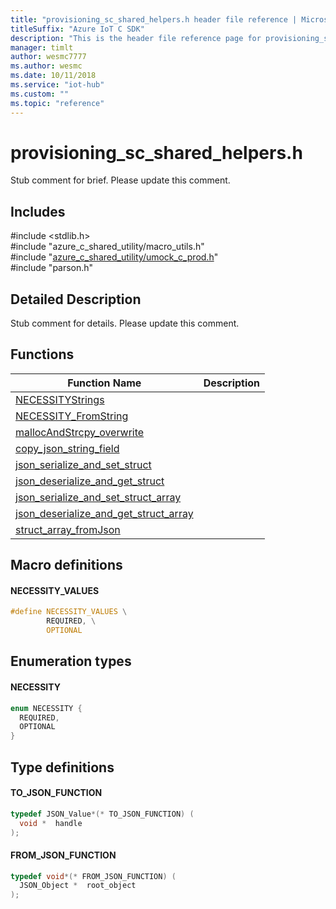 ```yaml
---                             
title: "provisioning_sc_shared_helpers.h header file reference | Microsoft Docs" 
titleSuffix: "Azure IoT C SDK"            
description: "This is the header file reference page for provisioning_sc_shared_helpers.h in the Azure IoT C SDK. This SDK is used with the Azure IoT Hub and Azure IoT Hub Device Provisioning Service"            
manager: timlt                 
author: wesmc7777              
ms.author: wesmc               
ms.date: 10/11/2018                    
ms.service: "iot-hub"             
ms.custom: ""                
ms.topic: "reference"        
---                            
```


# provisioning_sc_shared_helpers.h 

Stub comment for brief. Please update this comment.

## Includes

\#include <stdlib.h>  
\#include "azure_c_shared_utility/macro_utils.h"  
\#include "[azure_c_shared_utility/umock_c_prod.h](umock-c-prod-h.md)"  
\#include "parson.h"  

## Detailed Description

Stub comment for details. Please update this comment.

## Functions

Function Name                  | Description                                
--------------------------------|---------------------------------------------
[NECESSITYStrings](./provisioning-sc-shared-helpers-h/necessitystrings.md)            | 
[NECESSITY_FromString](./provisioning-sc-shared-helpers-h/necessity-fromstring.md)            | 
[mallocAndStrcpy_overwrite](./provisioning-sc-shared-helpers-h/mallocandstrcpy-overwrite.md)            | 
[copy_json_string_field](./provisioning-sc-shared-helpers-h/copy-json-string-field.md)            | 
[json_serialize_and_set_struct](./provisioning-sc-shared-helpers-h/json-serialize-and-set-struct.md)            | 
[json_deserialize_and_get_struct](./provisioning-sc-shared-helpers-h/json-deserialize-and-get-struct.md)            | 
[json_serialize_and_set_struct_array](./provisioning-sc-shared-helpers-h/json-serialize-and-set-struct-array.md)            | 
[json_deserialize_and_get_struct_array](./provisioning-sc-shared-helpers-h/json-deserialize-and-get-struct-array.md)            | 
[struct_array_fromJson](./provisioning-sc-shared-helpers-h/struct-array-fromjson.md)            | 

## Macro definitions

#### NECESSITY_VALUES

```C
#define NECESSITY_VALUES \
        REQUIRED, \
        OPTIONAL 
```

## Enumeration types

#### NECESSITY

```C
enum NECESSITY {
  REQUIRED,
  OPTIONAL
}
```

## Type definitions

#### TO_JSON_FUNCTION

```C
typedef JSON_Value*(* TO_JSON_FUNCTION) (
  void *  handle
);
```

#### FROM_JSON_FUNCTION

```C
typedef void*(* FROM_JSON_FUNCTION) (
  JSON_Object *  root_object
);
```

